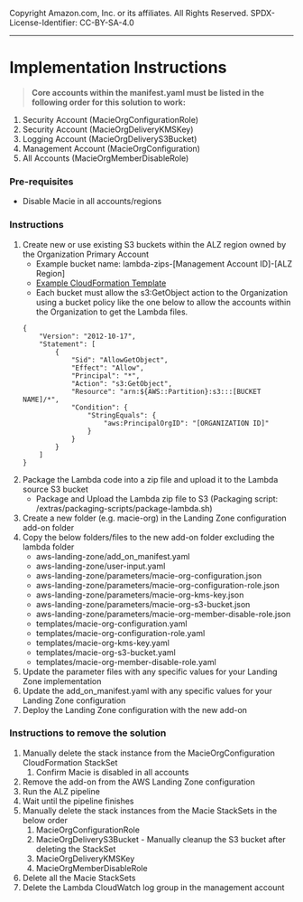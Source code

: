Copyright Amazon.com, Inc. or its affiliates. All Rights Reserved. SPDX-License-Identifier: CC-BY-SA-4.0

----

# Implementation Instructions
> **Core accounts within the manifest.yaml must be listed in the following order for this solution to work:**
1. Security Account (MacieOrgConfigurationRole)
2. Security Account (MacieOrgDeliveryKMSKey)
3. Logging Account (MacieOrgDeliveryS3Bucket)
4. Management Account (MacieOrgConfiguration)
5. All Accounts (MacieOrgMemberDisableRole)

### Pre-requisites
* Disable Macie in all accounts/regions
   
### Instructions
1. Create new or use existing S3 buckets within the ALZ region owned by the Organization Primary Account
   * Example bucket name: lambda-zips-[Management Account ID]-[ALZ Region]
   * [Example CloudFormation Template](../../../../extras/lambda-s3-buckets.yaml)
   * Each bucket must allow the s3:GetObject action to the Organization using a bucket policy like the one below to 
        allow the accounts within the Organization to get the Lambda files.
    ```
    {
        "Version": "2012-10-17",
        "Statement": [
            {
                "Sid": "AllowGetObject",
                "Effect": "Allow",
                "Principal": "*",
                "Action": "s3:GetObject",
                "Resource": "arn:${AWS::Partition}:s3:::[BUCKET NAME]/*",
                "Condition": {
                    "StringEquals": {
                        "aws:PrincipalOrgID": "[ORGANIZATION ID]"
                    }
                }
            }
        ]
    }
    ```
2. Package the Lambda code into a zip file and upload it to the Lambda source S3 bucket
   * Package and Upload the Lambda zip file to S3 (Packaging script: /extras/packaging-scripts/package-lambda.sh)
3. Create a new folder (e.g. macie-org) in the Landing Zone configuration add-on folder
4. Copy the below folders/files to the new add-on folder excluding the lambda folder
   * aws-landing-zone/add_on_manifest.yaml
   * aws-landing-zone/user-input.yaml
   * aws-landing-zone/parameters/macie-org-configuration.json
   * aws-landing-zone/parameters/macie-org-configuration-role.json
   * aws-landing-zone/parameters/macie-org-kms-key.json
   * aws-landing-zone/parameters/macie-org-s3-bucket.json
   * aws-landing-zone/parameters/macie-org-member-disable-role.json
   * templates/macie-org-configuration.yaml
   * templates/macie-org-configuration-role.yaml
   * templates/macie-org-kms-key.yaml
   * templates/macie-org-s3-bucket.yaml
   * templates/macie-org-member-disable-role.yaml
5. Update the parameter files with any specific values for your Landing Zone implementation
6. Update the add_on_manifest.yaml with any specific values for your Landing Zone configuration
7. Deploy the Landing Zone configuration with the new add-on

### Instructions to remove the solution
1. Manually delete the stack instance from the MacieOrgConfiguration CloudFormation StackSet
   1. Confirm Macie is disabled in all accounts
2. Remove the add-on from the AWS Landing Zone configuration
3. Run the ALZ pipeline
4. Wait until the pipeline finishes
5. Manually delete the stack instances from the Macie StackSets in the below order
   1. MacieOrgConfigurationRole
   2. MacieOrgDeliveryS3Bucket - Manually cleanup the S3 bucket after deleting the StackSet
   3. MacieOrgDeliveryKMSKey
   4. MacieOrgMemberDisableRole
6. Delete all the Macie StackSets
7. Delete the Lambda CloudWatch log group in the management account
